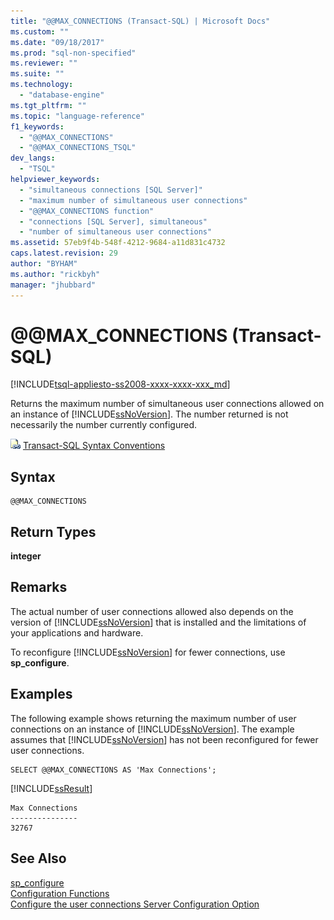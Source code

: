 ```yaml
---
title: "@@MAX_CONNECTIONS (Transact-SQL) | Microsoft Docs"
ms.custom: ""
ms.date: "09/18/2017"
ms.prod: "sql-non-specified"
ms.reviewer: ""
ms.suite: ""
ms.technology: 
  - "database-engine"
ms.tgt_pltfrm: ""
ms.topic: "language-reference"
f1_keywords: 
  - "@@MAX_CONNECTIONS"
  - "@@MAX_CONNECTIONS_TSQL"
dev_langs: 
  - "TSQL"
helpviewer_keywords: 
  - "simultaneous connections [SQL Server]"
  - "maximum number of simultaneous user connections"
  - "@@MAX_CONNECTIONS function"
  - "connections [SQL Server], simultaneous"
  - "number of simultaneous user connections"
ms.assetid: 57eb9f4b-548f-4212-9684-a11d831c4732
caps.latest.revision: 29
author: "BYHAM"
ms.author: "rickbyh"
manager: "jhubbard"
---
```

# &#x40;&#x40;MAX_CONNECTIONS (Transact-SQL)
[!INCLUDE[tsql-appliesto-ss2008-xxxx-xxxx-xxx_md](../../includes/tsql-appliesto-ss2008-xxxx-xxxx-xxx-md.md)]

  Returns the maximum number of simultaneous user connections allowed on an instance of [!INCLUDE[ssNoVersion](../../includes/ssnoversion-md.md)]. The number returned is not necessarily the number currently configured.  
  
 ![Topic link icon](../../database-engine/configure-windows/media/topic-link.gif "Topic link icon") [Transact-SQL Syntax Conventions](../../t-sql/language-elements/transact-sql-syntax-conventions-transact-sql.md)  
  
## Syntax  
  
```  
@@MAX_CONNECTIONS  
```  
  
## Return Types  
 **integer**  
  
## Remarks  
 The actual number of user connections allowed also depends on the version of [!INCLUDE[ssNoVersion](../../includes/ssnoversion-md.md)] that is installed and the limitations of your applications and hardware.  
  
 To reconfigure [!INCLUDE[ssNoVersion](../../includes/ssnoversion-md.md)] for fewer connections, use **sp_configure**.  
  
## Examples  
 The following example shows returning the maximum number of user connections on an instance of [!INCLUDE[ssNoVersion](../../includes/ssnoversion-md.md)]. The example assumes that [!INCLUDE[ssNoVersion](../../includes/ssnoversion-md.md)] has not been reconfigured for fewer user connections.  
  
```  
SELECT @@MAX_CONNECTIONS AS 'Max Connections';  
```  
  
 [!INCLUDE[ssResult](../../includes/ssresult-md.md)]  
  
```  
Max Connections  
---------------  
32767            
```  
  
## See Also  
 [sp_configure](../../relational-databases/system-stored-procedures/sp-configure-transact-sql.md)   
 [Configuration Functions](../../t-sql/functions/configuration-functions-transact-sql.md)   
 [Configure the user connections Server Configuration Option](../../database-engine/configure-windows/configure-the-user-connections-server-configuration-option.md)  
  
  
